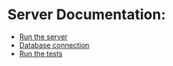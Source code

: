 # Server Documentation:

- [Run the server](run_server.md)
- [Database connection](db_connection.md)
- [Run the tests](run_tests.md)
